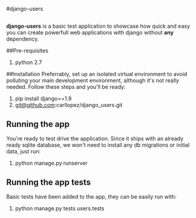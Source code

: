 #django-users
## 
**django-users** is a basic test application to showcase how quick and easy you can create powerfull web applications with django without **any** dependency.

##Pre-requisites
1. python 2.7

##Installation
Preferrably, set up an isolated virtual environment to avoid polluting your main development environment, although it's not really needed. Follow these steps and you'll be ready:

1. pip install django==1.9
2. git@github.com:carllopez/django_users.git

## Running the app
You're ready to test drive the application. Since it ships with an already ready sqlite database, we won't need to install any db migrations or initial data, just run:

1. python manage.py runserver

## Running the app tests
Basic tests have been added to the app, they can be easily run with:

1. python manage.py tests users.tests




